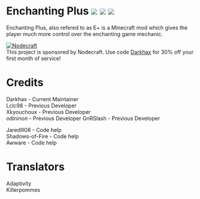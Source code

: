# Enchanting Plus [![](http://cf.way2muchnoise.eu/59413.svg)](https://minecraft.curseforge.com/projects/enchanting-plus) [![](http://cf.way2muchnoise.eu/versions/59413.svg)](https://minecraft.curseforge.com/projects/enchanting-plus) [![](https://img.shields.io/discord/177971231415336960.svg?logo=discord&colorB=7289DA)](https://darkhax.net/discord)

Enchanting Plus, also refered to as E+ is a Minecraft mod which gives the player much more control over the enchanting game mechanic.

[![Nodecraft](https://i.imgur.com/sz9PUmK.png)](https://nodecraft.com/r/darkhax)    
This project is sponsored by Nodecraft. Use code [Darkhax](https://nodecraft.com/r/darkhax) for 30% off your first month of service!

# Credits
Darkhax - Current Maintainer   
Lclc98 - Previous Developer  
Xkyouchoux - Previous Developer   
odininon - Previous Developer
GnRSlash - Previous Developer

Jaredlll08 - Code help<BR>
Shadows-of-Fire - Code help <BR>
Awware - Code help<BR>

# Translators
Adaptivity   
Killerpommes   
